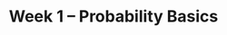 ---
    title: Week 1 – Probability Basics
    weekNumber: 1
    days:
      - date: 2023-7-3
        events:
          "**LEC 1**{: .label .label-lecture } [TBA]()":
            "[🎥]()"
      - date: 2023-7-4
        events:
          "**No LEC**{: .label .label-anno } **No Lecture, Independence Day Holiday!**":
          "**No DISC**{: .label .label-disc } No Discussion":
      - date: 2023-7-5
        events:
          "**LEC 2**{: .label .label-lecture } [TBA]()":
            "[🎥]()"  

      - date: 2023-7-6
        events:
          "**LEC 3**{: .label .label-lecture } [TBA]()":
            "[🎥]()"
          "**QUIZ 1**{: .label .label-disc } **Quiz 1**":
          "**Refl 1**{: .label .label-reflect } [Reflection 1 due](https://canvas.ucsd.edu/courses/47968/assignments/659978)":

      - date: 2023-7-7
        events:
          "**HW 1**{: .label .label-hw } [HW 1 due](https://canvas.ucsd.edu/courses/47968/assignments/659974)":
              
---